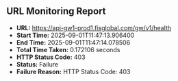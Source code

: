 ## URL Monitoring Report

- **URL:** https://api-gw1-prod1.fisglobal.com/gw/v1/health
- **Start Time:** 2025-09-01T11:47:13.906400
- **End Time:** 2025-09-01T11:47:14.078506
- **Total Time Taken:** 0.172106 seconds
- **HTTP Status Code:** 403
- **Status:** Failure
- **Failure Reason:** HTTP Status Code: 403
